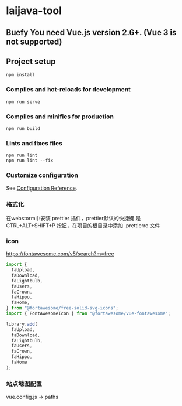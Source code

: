 # laijava-tool
## Buefy  You need Vue.js version 2.6+. (Vue 3 is not supported)

## Project setup
```
npm install
```

### Compiles and hot-reloads for development
```
npm run serve
```

### Compiles and minifies for production
```
npm run build
```

### Lints and fixes files
```
npm run lint
npm run lint --fix
```

### Customize configuration
See [Configuration Reference](https://cli.vuejs.org/config/).

### 格式化
在webstorm中安装 prettier 插件，prettier默认的快捷键 是 CTRL+ALT+SHIFT+P 按钮，在项目的根目录中添加 .prettierrc 文件

### icon
https://fontawesome.com/v5/search?m=free
```javascript
import {
  faUpload,
  faDownload,
  faLightbulb,
  faUsers,
  faCrown,
  faHippo,
  faHome,
} from "@fortawesome/free-solid-svg-icons";
import { FontAwesomeIcon } from "@fortawesome/vue-fontawesome";

library.add(
  faUpload,
  faDownload,
  faLightbulb,
  faUsers,
  faCrown,
  faHippo,
  faHome
);
```


### 站点地图配置
vue.config.js -> paths